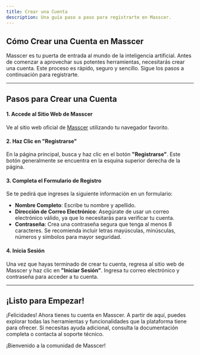 ```yaml
---
title: Crear una Cuenta
description: Una guía paso a paso para registrarte en Masscer.
---
```


## Cómo Crear una Cuenta en Masscer

Masscer es tu puerta de entrada al mundo de la inteligencia artificial. Antes de comenzar a aprovechar sus potentes herramientas, necesitarás crear una cuenta. Este proceso es rápido, seguro y sencillo. Sigue los pasos a continuación para registrarte.

---

## Pasos para Crear una Cuenta

#### 1. Accede al Sitio Web de Masscer
Ve al sitio web oficial de <a href="https://masscer-ai.ngrok.app/" target="_blank">Masscer</a> utilizando tu navegador favorito.

#### 2. Haz Clic en "Registrarse"
En la página principal, busca y haz clic en el botón **"Registrarse"**. Este botón generalmente se encuentra en la esquina superior derecha de la página.

#### 3. Completa el Formulario de Registro
Se te pedirá que ingreses la siguiente información en un formulario:

- **Nombre Completo**: Escribe tu nombre y apellido.
- **Dirección de Correo Electrónico**: Asegúrate de usar un correo electrónico válido, ya que lo necesitarás para verificar tu cuenta.
- **Contraseña**: Crea una contraseña segura que tenga al menos 8 caracteres. Se recomienda incluir letras mayúsculas, minúsculas, números y símbolos para mayor seguridad.

<!-- 
### 4. Revisa y Acepta los Términos y Condiciones
Antes de continuar, lee los **Términos y Condiciones** y la **Política de Privacidad** de Masscer. Marca la casilla de verificación para confirmar que estás de acuerdo.

--- -->

<!-- ### 5. Verifica tu Correo Electrónico
Después de enviar el formulario, recibirás un correo electrónico de confirmación en la dirección que proporcionaste. 

1. Abre tu bandeja de entrada.
2. Busca un correo de Masscer con el asunto **"Verifica tu cuenta"**.
3. Haz clic en el enlace de verificación proporcionado en el correo. Esto confirmará tu cuenta y te permitirá iniciar sesión.

> **Nota:** Si no encuentras el correo en tu bandeja de entrada, revisa tu carpeta de spam o correo no deseado. -->

<!-- --- -->
#### 4. Inicia Sesión
Una vez que hayas terminado de crear tu cuenta, regresa al sitio web de Masscer y haz clic en **"Iniciar Sesión"**. Ingresa tu correo electrónico y contraseña para acceder a tu cuenta.

---

<!-- ## Solución de Problemas Comunes

Si encuentras problemas durante el proceso de registro, aquí tienes algunas soluciones rápidas:

- **No recibiste el correo de verificación**: Asegúrate de que escribiste la dirección de correo correctamente. También revisa tu carpeta de spam o correo no deseado. Si el problema persiste, intenta reenviar el correo desde la página de registro.
- **Contraseña no válida**: Verifica que tu contraseña cumpla con los requisitos mínimos (al menos 8 caracteres, incluyendo letras y números).
- **Error al enviar el formulario**: Asegúrate de que todos los campos del formulario estén completos y no contengan errores tipográficos. -->

<!-- --- -->

## ¡Listo para Empezar!

¡Felicidades! Ahora tienes tu cuenta en Masscer. A partir de aquí, puedes explorar todas las herramientas y funcionalidades que la plataforma tiene para ofrecer. Si necesitas ayuda adicional, consulta la documentación completa o contacta al soporte técnico.

¡Bienvenido a la comunidad de Masscer!
